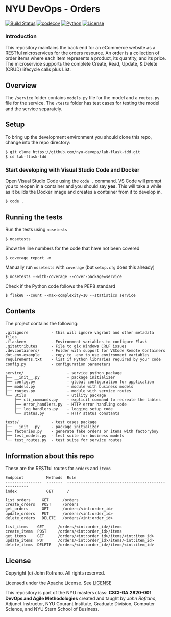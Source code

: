 # NYU DevOps - Orders
[![Build Status](https://github.com/nyu-devops-order/orders/actions/workflows/tdd.yml/badge.svg)](https://github.com/nyu-devops-order/orders/actions)
[![codecov](https://codecov.io/gh/nyu-devops-order/orders/branch/master/graph/badge.svg?token=LRI0KMP6N4)](https://codecov.io/gh/nyu-devops-order/orders)
[![Python](https://img.shields.io/badge/Language-Python-red.svg)](https://python.org/)
[![License](https://img.shields.io/badge/License-Apache_2.0-blue.svg)](https://opensource.org/licenses/Apache-2.0)

### Introduction
This repository maintains the back end for an eCommerce website as a RESTful microservices for the orders resource. An order is a collection of order items where each item represents a product, its quantity, and its price. The microservice supports the complete Create, Read, Update, & Delete (CRUD) lifecycle calls plus List.

## Overview

The `/service` folder contains `models.py` file for the model and a `routes.py` file for the service. The `/tests` folder has test cases for testing the model and the service separately.

## Setup
To bring up the development environment you should clone this repo, change into the repo directory:

```bash
$ git clone https://github.com/nyu-devops/lab-flask-tdd.git
$ cd lab-flask-tdd
```

### Start developing with Visual Studio Code and Docker

Open Visual Studio Code using the `code .` command. VS Code will prompt you to reopen in a container and you should say **yes**. This will take a while as it builds the Docker image and creates a container from it to develop in.

```bash
$ code .
```

## Running the tests
Run the tests using `nosetests`

```shell
$ nosetests
```

Show the line numbers for the code that have not been covered

```shell
$ coverage report -m
```

Manually run `nosetests` with `coverage` (but `setup.cfg` does this already)

```shell
$ nosetests --with-coverage --cover-package=service
```

Check if the Python code follows the PEP8 standard

```shell
$ flake8 --count --max-complexity=10 --statistics service
```

## Contents

The project contains the following:

```text
.gitignore          - this will ignore vagrant and other metadata files
.flaskenv           - Environment variables to configure Flask
.gitattributes      - File to gix Windows CRLF issues
.devcontainers/     - Folder with support for VSCode Remote Containers
dot-env-example     - copy to .env to use environment variables
requirements.txt    - list if Python libraries required by your code
config.py           - configuration parameters

service/                   - service python package
├── __init__.py            - package initializer
├── config.py              - global configuration for application
├── models.py              - module with business models
├── routes.py              - module with service routes
└── utils                  - utility package
    ├── cli_commands.py    - explicit command to recreate the tables
    ├── error_handlers.py  - HTTP error handling code
    ├── log_handlers.py    - logging setup code
    └── status.py          - HTTP status constants

tests/              - test cases package
├── __init__.py     - package initializer
├── factories.py    - generate fake orders or items with factoryboy
├── test_models.py  - test suite for business models
└── test_routes.py  - test suite for service routes
```

## Information about this repo

These are the RESTful routes for `orders` and `items`
```
Endpoint          Methods  Rule
----------------  -------  -----------------------------------------------------
index             GET      /

list_orders     GET      /orders
create_orders   POST     /orders
get_orders      GET      /orders/<int:order_id>
update_orders   PUT      /orders/<int:order_id>
delete_orders   DELETE   /orders/<int:order_id>

list_items    GET      /orders/<int:order_id>/items
create_items  POST     /orders/<int:order_id>/items
get_items     GET      /orders/<int:order_id>/items/<int:item_id>
update_items  PUT      /orders/<int:order_id>/items/<int:item_id>
delete_items  DELETE   /orders/<int:order_id>/items/<int:item_id>
```

## License

Copyright (c) John Rofrano. All rights reserved.

Licensed under the Apache License. See [LICENSE](LICENSE)

This repository is part of the NYU masters class: **CSCI-GA.2820-001 DevOps and Agile Methodologies** created and taught by *John Rofrano*, Adjunct Instructor, NYU Courant Institute, Graduate Division, Computer Science, and NYU Stern School of Business.
